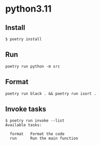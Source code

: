 # python3.11

## Install

```shellscript
$ poetry install
```

## Run

```shellscript
poetry run python -m src
```

## Format

```shellscript
poetry run black . && poetry run isort .
```

## Invoke tasks

```
$ poetry run invoke --list
Available tasks:

  format   Format the code
  run      Run the main function
```
